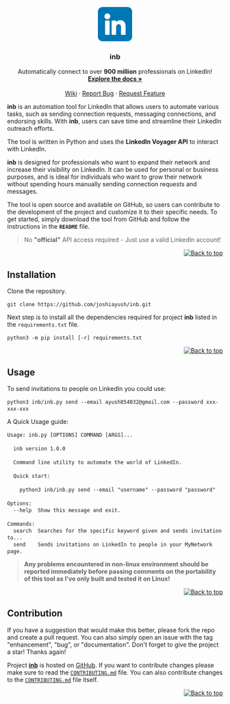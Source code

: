 <div id="top"></div>

<div align="center">
  <a href="https://github.com/joshiayush/inb">
    <img src="./media/linkedin.png" alt="Logo" width="80" height="80">
  </a>

  <h3 align="center">inb</h3>

  <p align="center">
    Automatically connect to over <strong>900 million</strong> professionals on LinkedIn!
    <br />
    <a href="https://github.com/joshiayush/inb/tree/master/docs"><strong>Explore the docs »</strong></a>
    <br />
    <br />
    <a href="https://github.com/joshiayush/inb/wiki">Wiki</a>
    ·
    <a href="https://github.com/joshiayush/inb/issues">Report Bug</a>
    ·
    <a href="https://github.com/joshiayush/inb/issues">Request Feature</a>
  </p>
</div>

**inb** is an automation tool for LinkedIn that allows users to automate various tasks, such as sending connection requests, messaging connections, and endorsing skills. With **inb**, users can save time and streamline their LinkedIn outreach efforts.

The tool is written in Python and uses the **LinkedIn Voyager API** to interact with LinkedIn.

**inb** is designed for professionals who want to expand their network and increase their visibility on LinkedIn. It can be used for personal or business purposes, and is ideal for individuals who want to grow their network without spending hours manually sending connection requests and messages.

The tool is open source and available on GitHub, so users can contribute to the development of the project and customize it to their specific needs. To get started, simply download the tool from GitHub and follow the instructions in the **`README`** file.

> No **"official"** API access required - Just use a valid LinkedIn account!

<div align="right">
  <a href="#top">
  
  ![Back to top][back_to_top]
  
  </a>
</div>

## Installation

Clone the repository.

```shell
git clone https://github.com/joshiayush/inb.git
```

Next step is to install all the dependencies required for project **inb** listed in the `requirements.txt` file.

```shell
python3 -m pip install [-r] requirements.txt
```

<div align="right">
  <a href="#top">
  
  ![Back to top][back_to_top]
  
  </a>
</div>

## Usage

To send invitations to people on LinkedIn you could use:

```shell
python3 inb/inb.py send --email ayush854032@gmail.com --password xxx-xxx-xxx
```

A Quick Usage guide:

```
Usage: inb.py [OPTIONS] COMMAND [ARGS]...

  inb version 1.0.0

  Command line utility to automate the world of LinkedIn.

  Quick start:

    python3 inb/inb.py send --email "username" --password "password"

Options:
  --help  Show this message and exit.

Commands:
  search  Searches for the specific keyword given and sends invitation to...
  send    Sends invitations on LinkedIn to people in your MyNetwork page.
```

> **Any problems encountered in non-linux environment should be reported immediately before passing comments on the portability of this tool as I've only built and tested it on Linux!**

<div align="right">
  <a href="#top">
  
  ![Back to top][back_to_top]
  
  </a>
</div>

## Contribution

If you have a suggestion that would make this better, please fork the repo and create a pull request. You can also simply open an issue with the tag "enhancement", "bug", or "documentation". Don't forget to give the project a star! Thanks again!

Project [**inb**][_inb] is hosted on [GitHub][_github]. If you want to contribute changes please make sure to read the [`CONTRIBUTING.md`][_inb_contrib_f] file. You can also contribute changes to the [`CONTRIBUTING.md`][_inb_contrib_f] file itself.

<div align="right">
  <a href="#top">
  
  ![Back to top][back_to_top]
  
  </a>
</div>

<!-- Definitions -->

[_github]: https://www.github.com
[_inb]: https://www.github.com/joshiayush/inb

<!-- Attached links -->

[back_to_top]: https://img.shields.io/badge/-Back%20to%20top-lightgrey

<!-- Files -->

[_inb_contrib_f]: https://github.com/joshiayush/inb/blob/master/CONTRIBUTING.md
